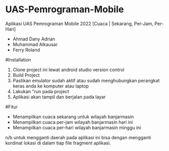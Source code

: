 # UAS-Pemrograman-Mobile

Aplikasi UAS Pemrograman Mobile 2022
[Cuaca | Sekarang, Per-Jam, Per-Hari]
- Ahmad Dany Adrian
- Muhammad Alkausar
- Ferry Roland

#Installation
1. Clone project ini lewat android studio version control
2. Build Project
3. Pastikan emulator sudah aktif atau sudah menghubungkan perangkat keras anda ke komputer atau laptop
4. Lakukan "run pada project
5. Aplikasi akan tampil dan berjalan pada layar

#Fitur
- Menampilkan cuaca sekarang untuk wilayah banjarmasin
- Menampilkan cuaca per-jam wilayah banjarmasin hari ini
- Menampilkan cuaca per-hari wilayah banjarmasin minggu ini

n/b untuk mengganti daerah pada aplikasi ini bisa dengan mengganti kordinat lokasi di dalam tiap file fragment aplikasi.
